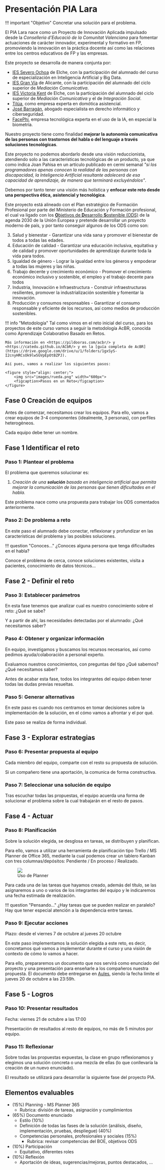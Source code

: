# Presentación PIA Lara

!!! important "Objetivo"
    Concretar una solución para el problema.

El PIA Lara nace como un Proyecto de Innovación Aplicada impulsado desde la *Conselleria d'Educació de la Comunitat Valenciana* para fomentar actuaciones de carácter innovador, experimental y formativo en FP, promoviendo la innovación en la práctica docente así como las relaciones entre los centros educativos de FP y las empresas.

Este proyecto se desarrolla de manera conjunta por:

* [IES Severo Ochoa](https://portal.edu.gva.es/03013224/es/inicio/) de Elche, con la participación del alumnado del curso de especialización en Inteligencia Artificial y Big Data.
* [IES Gran Vía](https://portal.edu.gva.es/iesgranvia/) de Alicante, con la participación del alumnado del ciclo superior de *Mediación Comunicativa*.
* [IES Victoria Kent](https://portal.edu.gva.es/ivk/es/inicio/) de Elche, con la participación del alumnado del ciclo superior de *Mediación Comunicativa* y el de *Integración Social*.
* [Tilúa](https://tilua.es/), como empresa experta en domótica asistencial.
* [José Barragán](http://josebarragancsd.com/), abogado especialista en derecho informático y ciberseguridad.
* [FacePhi](https://facephi.com/), empresa tecnológica experta en el uso de la IA, en especial la biometría.

Nuestro proyecto tiene como finalidad **mejorar la autonomía comunicativa de las personas con trastornos del habla o del lenguaje a través soluciones tecnológicas**.

Este proyecto no podemos abordarlo desde una visión reduccionista, atendiendo solo a las características tecnológicas de un producto, ya que como indica Joan Pahisa en un artículo publicado en cermi semanal *"si los programadores apenas conocen la realidad de las personas con discapacidad, la Inteligencia Artificial resultante adolecerá de esa capacidad de aprendizaje, de manera que terminará excluyéndolos"*.

Debemos por tanto tener una visión más holística y **enfocar este reto desde una perspectiva ética, asistencial y tecnológica**. 

Este proyecto está alineado con el Plan estratégico de Formación Profesional por parte del Ministerio de Educación y Formación profesional, el cual va ligado con los [**O**bjetivos de **D**esarrollo **S**ostenible (ODS)](https://www.un.org/sustainabledevelopment/es/) de la agenda 2030 de la Unión Europea y pretende desarrollar un proyecto moderno de país, y por tanto conseguir algunos de los ODS como son:

3. Salud y bienestar - Garantizar una vida sana y promover el bienestar de todos a todas las edades.
4. Educación de calidad - Garantizar una educación inclusiva, equitativa y de calidad y promover oportunidades de aprendizaje durante toda la vida para todos.
5. Igualdad de género - Lograr la igualdad entre los géneros y empoderar a todas las mujeres y las niñas.
8. Trabajo decente y crecimiento económico - Promover el crecimiento económico inclusivo y sostenible, el empleo y el trabajo decente para todos
9. Industria, Innovación e Infraestructura - Construir infraestructuras resilientes, promover la industrialización sostenible y fomentar la innovación.
12. Producción y consumos responsables - Garantizar el consumo responsable y eficiente de los recursos, así como medios de producción sostenibles.

!!! info "Metodología"
    Tal como vimos en el reto inicial del curso, para los proyectos de este curso vamos a seguir la metodología AcBR, conocida como Aprendizaje Colaborativo Basado en Retos.

    Más información en <https://pildooras.com/acbr/> y <https://catedu.github.io/ACbR/> y en la [guía completa de AcBR](https://drive.google.com/drive/u/1/folders/1gxSyS-I2cnyHRCsOk9lwSGVpEpOtBZPJ).

    Así pues, vamos a realizar los siguientes pasos:

    <figure style="align: center;">
        <img src="images/rueda.png" width="600px">
        <figcaption>Pasos en un Reto</figcaption>
    </figure>

## Fase 0 Creación de equipos

Antes de comenzar, necesitamos crear los equipos. Para ello, vamos a crear equipos de 3-4 componentes (idealmente, 3 personas), con perfiles heterogéneos.

Cada equipo debe tener un nombre.

## Fase 1 Identificar el reto

### Paso 1: Plantear el problema

El problema que queremos solucionar es:

1. *Creación de una* ***solución*** *basada en inteligencia artificial que permita mejorar la comunicación de las personas que tienen dificultades en el habla.*

Este problema nace como una propuesta para trabajar los ODS comentados anteriormente.

### Paso 2: De problema a reto

En este paso el alumnado debe conectar, reflexionar y profundizar en las características del problema y las posibles soluciones.

!!! question "Conoces..."
    ¿Conoces alguna persona que tenga dificultades en el habla?

Conoce el problema de cerca, conoce soluciones existentes, visita a pacientes, conocimiento de datos técnicos...

## Fase 2 - Definir el reto

### Paso 3: Establecer parámetros

En esta fase tenemos que analizar cual es nuestro conocimiento sobre el reto: ¿Qué se sabe?

Y a partir de ahí, las necesidades detectadas por el alumnado: ¿Qué necesitamos saber?

### Paso 4: Obtener y organizar información

En equipo, investigamos y buscamos los recursos necesarios, así como pedimos ayuda/colaboración a personal experto.

Evaluamos nuestros conocimientos, con preguntas del tipo ¿Qué sabemos? ¿Qué necesitamos saber?

Antes de acabar esta fase, todos los integrantes del equipo deben tener todas las dudas previas resueltas.

### Paso 5: Generar alternativas

En este paso es cuando nos centramos en tomar decisiones sobre la implementación de la solución, en el cómo vamos a afrontar y el por qué.

Este paso se realiza de forma individual.

## Fase 3 - Explorar estrategias

### Paso 6: Presentar propuesta al equipo

Cada miembro del equipo, comparte con el resto su propuesta de solución.

Si un compañero tiene una aportación, la comunica de forma constructiva.

### Paso 7: Seleccionar una solución de equipo

Tras escuchar todas las propuestas, el equipo acuerda una forma de solucionar el problema sobre la cual trabajarán en el resto de pasos.

## Fase 4 - Actuar

### Paso 8: Planificación

Sobre la solución elegida, se desglosa en tareas, se distribuyen y planifican.

Para ello, vamos a utilizar una herramienta de planificación tipo Trello / MS Planner de Office 365, mediante la cual podemos crear un tablero Kanban con tres columnas/depósitos: Pendiente / En proceso / Realizado.

<figure style="align: center;">
    <img src="images/planner.png">
    <figcaption>Uso de Planner</figcaption>
</figure>

Para cada una de las tareas que hayamos creado, además del título, se las asignaremos a uno o varios de los integrantes del equipo y le indicaremos una fecha estimada de realización.

!!! question "Pensando..."
    ¿Hay tareas que se pueden realizar en paralelo?
    Hay que tener especial atención a la dependencia entre tareas.

### Paso 9: Ejecutar acciones

Plazo: desde el viernes 7 de octubre al jueves 20 octubre

En este paso implementamos la solución elegida a este reto, es decir, concretamos qué vamos a implementar durante el curso y una visión de contexto de cómo lo vamos a hacer.

Para ello, prepararemos un documento que nos servirá como enunciado del proyecto y una presentación para enseñarle a los compañeros nuestra propuesta. El documento debe entregarse en [Aules](https://aules.edu.gva.es/fp/course/view.php?id=93612), siendo la fecha límite el jueves 20 de octubre a las 23:59h.

## Fase 5 - Logros

### Paso 10: Presentar resultados

Fecha: viernes 21 de octubre a las 17:00

Presentación de resultados al resto de equipos, no más de 5 minutos por equipo.

### Paso 11: Reflexionar

Sobre todas las propuestas expuestas, la clase en grupo reflexionamos y elegimos una solución concreta o una mezcla de ellas (lo que conllevaría la creación de un nuevo enunciado).

El resultado se utilizará para desarrollar la siguiente fase del proyecto PIA.

## Elementos evaluables

* (15%) Planning - MS Planner 365
    * Rubrica: división de tareas, asignación y cumplimientos
* (65%) Documento enunciado
    * Estilo (10%)
    * Definición de todas las fases de la solución (análisis, diseño, implementación, pruebas, despliegue) (40%)
    * Competencias personales, profesionales y sociales (15%)
        * Rubrica: revisar competencias del BOE, objetivos ODS
* (10%) Participación
    * Equitativo, diferentes roles
* (10%) Reflexión
    * Aportación de ideas, sugerencias/mejoras, puntos destacados, ...
